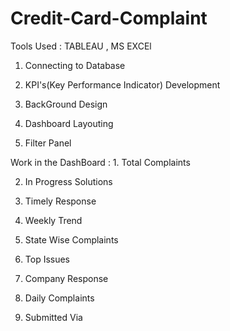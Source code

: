 # Credit-Card-Complaint

Tools Used : TABLEAU , MS EXCEl

1. Connecting to Database

2. KPI's(Key Performance Indicator) Development 

3. BackGround Design

4. Dashboard Layouting

5. Filter Panel


Work in the DashBoard :  1. Total Complaints

2. In Progress Solutions

3. Timely Response

4. Weekly Trend

5. State Wise Complaints

6. Top Issues

7. Company Response

8. Daily Complaints

9. Submitted Via 
